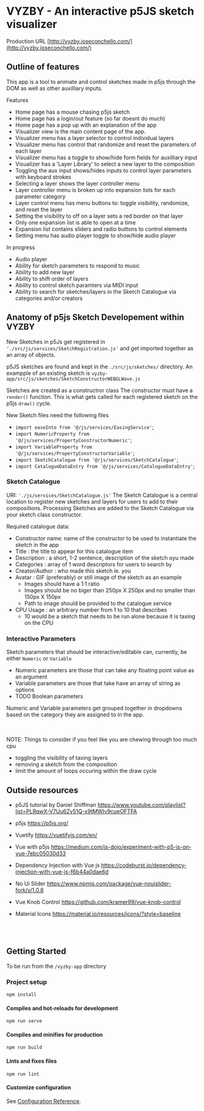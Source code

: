 # VYZBY - An interactive p5JS sketch visualizer

Production URL [http://vyzby.joseconchello.com/](http://vyzby.joseconchello.com/)

## Outline of features
  This app is a tool to animate and control sketches made in p5js through the DOM as well as other auxilliary inputs.
  
  Features 
  
  * Home page has a mouse chasing p5js sketch
  * Home page has a login/out feature (so far doesnt do much)
  * Home page has a pop up with an explanation of the app
  * Visualizer view is the main content page of the app.
  * Visualizer menu has a layer selector to control individual layers
  * Visualizer menu has control that randomize and reset the parameters of each layer
  * Visualizer menu has a toggle to show/hide form fields for auxilliary input
  * Visualizer has a 'Layer Library' to select a new layer to the composition
  * Toggling the aux input shows/hides inputs to control layer parameters with keyboard strokes
  * Selecting a layer shows the layer controller menu
  * Layer controller menu is broken up into expansion lists for each parameter category
  * Layer control menu has menu buttons to: toggle visibility, randomize, and reset the layer
  * Setting the visibility to off on a layer sets a red border on that layer
  * Only one expansion list is able to open at a time
  * Expansion list contains sliders and radio buttons to control elements
  * Setting menu has audio player toggle to show/hide audio player
    
    
  In progress
  * Audio player
  * Ability for sketch parameters to respond to music
  * Ability to add new layer
  * Ability to shift order of layers
  * Ability to control sketch paramters via MIDI input
  * Ability to search for sketches/layers in the Sketch Catalogue via categories and/or creators
  

## Anatomy of p5js Sketch Developement within VYZBY
New Sketches in p5Js get registered in `'./src/js/services/SketchRegistration.js'` and get imported together as an array of objects.

p5JS sketches are found and kept in the `./src/js/sketches/` directory.  An exampple of an existing sketch is `vyzby-app/src/js/sketches/SketchConstructorWEBGLWave.js`

Sketches are created as a constructror class
The constructor must have a `render()` function.  This is what gets called for each registered sketch on the p5js `draw()` cycle.

New Sketch files need the following files 
* `import easeInto from '@/js/services/EasingService'`;
* `import NumericProperty from '@/js/services/PropertyConstructorNumeric'`;
* `import VariableProperty from '@/js/services/PropertyConstructorVariable'`;
* `import SketchCatalogue from '@/js/services/SketchCatalogue'`;
* `import CatalogueDataEntry from '@/js/services/CatalogueDataEntry'`;

### Sketch Catalogue
URI: `'./js/services/SketchCatalogue.js'`
The Sketch Catalogue is a central location to register new sketches and layers for users to add to their compositions.
Processing Sketches are added to the Sketch Catalogue via your sketch class constructor.

Required catalogue data:
  * Constructor name: name of the constructor to be used to instantiate the sketch in the app 
  * Title           : the title to appear for this catalogue item
  * Description     : a short, 1-2 sentence, description of the sketch oyu made
  * Categories      : array of 1 word descriptors for users to search by
  * Creator/Author  : who made this sketch ie. you
  * Avatar          : GIF (preferably) or still image of the sketch as an example
    * Images should have a 1:1 ratio
    * Images should be no biger than 250px X 250px and no smaller than 150px X 150px
    * Path to image should be provided to the catalogue service
  * CPU Usage       : an arbitrary number from 1 to 10 that describes
    * 10 would be a sketch that needs to be run alone because it is taxing on the CPU


### Interactive Parameters
Sketch parameters that should be interactive/editable can, currently, be either `Numeric` or `Variable`

* Numeric parameters are those that can take any floating point value as an argument
* Variable parameters are those that take have an array of string as options
* TODO Boolean parameters

Numeric and Variable parameters get grouped together in dropdowns based on the category they are assigned to in the app.

<br>
<br>
NOTE: Things to consider if you feel like you are chewing through too much cpu

  * toggling the visibility of taxing layers
  * removing a sketch from the composition
  * limit the amount of loops occuring within the draw cycle


## Outside resources
 * p5JS tutorial by Daniel Shiffman https://www.youtube.com/playlist?list=PLRqwX-V7Uu6Zy51Q-x9tMWIv9cueOFTFA 
 * p5js https://p5js.org/
 
 * Vuetify https://vuetifyjs.com/en/
 * Vue with p5js https://medium.com/js-dojo/experiment-with-p5-js-on-vue-7ebc05030d33
 * Dependency Injection with Vue js https://codeburst.io/dependency-injection-with-vue-js-f6b44a0dae6d
 * No Ui Slider https://www.npmjs.com/package/vue-nouislider-fork/v/1.0.8
 * Vue Knob Control https://github.com/kramer99/vue-knob-control 
 * Material Icons https://material.io/resources/icons/?style=baseline
 

<br>
<br>

## Getting Started
To be run from the `/vyzby-app` directory
### Project setup
```
npm install
```

#### Compiles and hot-reloads for development
```
npm run serve
```

#### Compiles and minifies for production
```
npm run build
```

#### Lints and fixes files
```
npm run lint
```

#### Customize configuration
See [Configuration Reference](https://cli.vuejs.org/config/).
